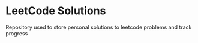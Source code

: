 # LeetCode Solutions
Repository used to store personal solutions to leetcode problems and track progress
